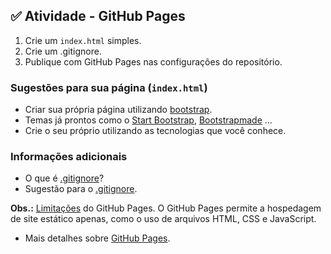## ✅ Atividade - GitHub Pages
1. Crie um `index.html` simples.
2. Crie um .gitignore.
3. Publique com GitHub Pages nas configurações do repositório.


### Sugestões para sua página (`index.html`)
- Criar sua própria página utilizando [bootstrap](http://getbootstrap.com/docs/5.3/examples/).
- Temas já prontos como o [Start Bootstrap](https://startbootstrap.com/themes), [Bootstrapmade](https://bootstrapmade.com/bootstrap-portfolio-templates/) ...
- Crie o seu próprio utilizando as tecnologias que você conhece.

### Informações adicionais
- O que é [.gitignore](https://www.toptal.com/developers/gitignore)?
- Sugestão para o [.gitignore](https://www.toptal.com/developers/gitignore).

**Obs.:** [Limitações](https://docs.github.com/pt/pages/getting-started-with-github-pages/github-pages-limits) do GitHub Pages. O GitHub Pages permite a hospedagem de site estático apenas, como o uso de arquivos HTML, CSS e JavaScript.

- Mais detalhes sobre [GitHub Pages](https://docs.github.com/pt/pages/quickstart).